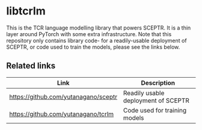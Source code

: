 # libtcrlm

This is the TCR language modelling library that powers SCEPTR.
It is a thin layer around PyTorch with some extra infrastructure.
Note that this repository only contains library code- for a readily-usable deployment of SCEPTR, or code used to train the models, please see the links below.

## Related links

|Link|Description|
|----|-----------|
|https://github.com/yutanagano/sceptr|Readily usable deployment of SCEPTR|
|https://github.com/yutanagano/tcrlm|Code used for training models|
